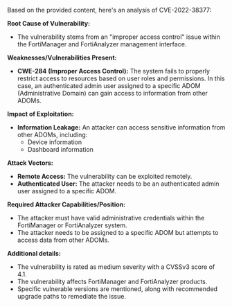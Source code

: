 Based on the provided content, here's an analysis of CVE-2022-38377:

**Root Cause of Vulnerability:**

*   The vulnerability stems from an "improper access control" issue within the FortiManager and FortiAnalyzer management interface.

**Weaknesses/Vulnerabilities Present:**

*   **CWE-284 (Improper Access Control):** The system fails to properly restrict access to resources based on user roles and permissions. In this case, an authenticated admin user assigned to a specific ADOM (Administrative Domain) can gain access to information from other ADOMs.

**Impact of Exploitation:**

*   **Information Leakage:** An attacker can access sensitive information from other ADOMs, including:
    *   Device information
    *   Dashboard information

**Attack Vectors:**

*   **Remote Access:** The vulnerability can be exploited remotely.
*   **Authenticated User:** The attacker needs to be an authenticated admin user assigned to a specific ADOM.

**Required Attacker Capabilities/Position:**

*   The attacker must have valid administrative credentials within the FortiManager or FortiAnalyzer system.
*   The attacker needs to be assigned to a specific ADOM but attempts to access data from other ADOMs.

**Additional details:**
*   The vulnerability is rated as medium severity with a CVSSv3 score of 4.1.
*   The vulnerability affects FortiManager and FortiAnalyzer products.
*   Specific vulnerable versions are mentioned, along with recommended upgrade paths to remediate the issue.